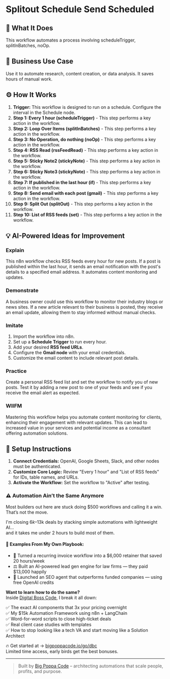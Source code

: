 # Splitout Schedule Send Scheduled

## 🚀 What It Does
This workflow automates a process involving scheduleTrigger, splitInBatches, noOp.

## 💼 Business Use Case
Use it to automate research, content creation, or data analysis. It saves hours of manual work.

## ⚙️ How It Works
1.  **Trigger:** This workflow is designed to run on a schedule. Configure the interval in the Schedule node.
2. **Step 1: Every 1 hour (scheduleTrigger)** - This step performs a key action in the workflow.
3. **Step 2: Loop Over Items (splitInBatches)** - This step performs a key action in the workflow.
4. **Step 3: No Operation, do nothing (noOp)** - This step performs a key action in the workflow.
5. **Step 4: RSS Read (rssFeedRead)** - This step performs a key action in the workflow.
6. **Step 5: Sticky Note2 (stickyNote)** - This step performs a key action in the workflow.
7. **Step 6: Sticky Note3 (stickyNote)** - This step performs a key action in the workflow.
8. **Step 7: If published in the last hour (if)** - This step performs a key action in the workflow.
9. **Step 8: Send email with each post (gmail)** - This step performs a key action in the workflow.
10. **Step 9: Split Out (splitOut)** - This step performs a key action in the workflow.
11. **Step 10: List of RSS feeds (set)** - This step performs a key action in the workflow.

## 💡 AI-Powered Ideas for Improvement
### Explain
This n8n workflow checks RSS feeds every hour for new posts. If a post is published within the last hour, it sends an email notification with the post's details to a specified email address. It automates content monitoring and updates.

### Demonstrate
A business owner could use this workflow to monitor their industry blogs or news sites. If a new article relevant to their business is posted, they receive an email update, allowing them to stay informed without manual checks.

### Imitate
1. Import the workflow into n8n.
2. Set up a **Schedule Trigger** to run every hour.
3. Add your desired **RSS feed URLs**.
4. Configure the **Gmail node** with your email credentials.
5. Customize the email content to include relevant post details.

### Practice
Create a personal RSS feed list and set the workflow to notify you of new posts. Test it by adding a new post to one of your feeds and see if you receive the email alert as expected.

### WIIFM
Mastering this workflow helps you automate content monitoring for clients, enhancing their engagement with relevant updates. This can lead to increased value in your services and potential income as a consultant offering automation solutions.

## 🔧 Setup Instructions
1. **Connect Credentials:** OpenAI, Google Sheets, Slack, and other nodes must be authenticated.
2. **Customize Core Logic:** Review "Every 1 hour" and "List of RSS feeds" for IDs, table names, and URLs.
3. **Activate the Workflow:** Set the workflow to "Active" after testing.

### ⚠️ Automation Ain’t the Same Anymore

Most builders out here are stuck doing $500 workflows and calling it a win.  
That’s not the move.  

I'm closing $6k–$13k deals by stacking simple automations with lightweight AI...  
and it takes me under 2 hours to build most of them.

#### 🧠 Examples From My Own Playbook:
- 🔁 Turned a recurring invoice workflow into a $6,000 retainer that saved 20 hours/week  
- ⚖️ Built an AI-powered lead gen engine for law firms — they paid $13,000 happily  
- 🚀 Launched an SEO agent that outperforms funded companies — using free OpenAI credits  

**Want to learn how to do the same?**  
Inside [Digital Boss Code](https://bigpoppacode.io/go/dbc), I break it all down:

✅ The exact AI components that 3x your pricing overnight  
✅ My $15k Automation Framework using n8n + LangChain  
✅ Word-for-word scripts to close high-ticket deals  
✅ Real client case studies with templates  
✅ How to stop looking like a tech VA and start moving like a Solution Architect  

🔥 Get started at → [bigpoppacode.io/go/dbc](https://bigpoppacode.io/go/dbc)  
Limited time access, early birds get the best bonuses.

---
> Built by [Big Poppa Code](https://bigpoppacode.io) – architecting automations that scale people, profits, and purpose.
